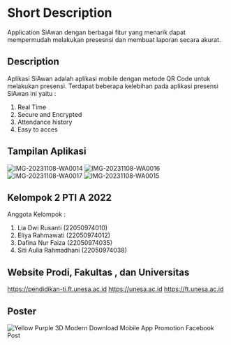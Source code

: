 # Short Description

Application SiAwan dengan berbagai fitur yang menarik dapat mempermudah melakukan presesnsi dan membuat laporan secara akurat.

## Description

Aplikasi SiAwan adalah aplikasi mobile dengan metode QR Code untuk melakukan presensi. Terdapat beberapa kelebihan pada aplikasi presensi SiAwan ini yaitu 
:
1. Real Time
2. Secure and Encrypted
3. Attendance history
4. Easy to acces

## Tampilan Aplikasi
![IMG-20231108-WA0014](https://github.com/Liadwi29/SiAwan-Apps/assets/150239928/a36ab7a0-3e6d-4c43-9536-63a59171ff83)
![IMG-20231108-WA0016](https://github.com/Liadwi29/SiAwan-Apps/assets/150239928/6b5240a4-d217-4f0a-b82b-4499fa6564b6)
![IMG-20231108-WA0017](https://github.com/Liadwi29/SiAwan-Apps/assets/150239928/30e3b0ba-cdf5-4ba9-97bf-138a480c4da3)
![IMG-20231108-WA0015](https://github.com/Liadwi29/SiAwan-Apps/assets/150239928/06099d6c-8c11-4176-9a3a-718c4a408161)

## Kelompok 2 PTI A 2022

Anggota Kelompok : 
1. Lia Dwi Rusanti (22050974010)
2. Eliya Rahmawati (22050974012)
3. Dafina Nur Faiza (22050974035)
4. Siti Aulia Rahmadhani (22050974038)

## Website Prodi, Fakultas , dan Universitas

https://pendidikan-ti.ft.unesa.ac.id
https://unesa.ac.id
https://ft.unesa.ac.id

## Poster
![Yellow Purple 3D Modern Download Mobile App Promotion Facebook Post](https://github.com/Liadwi29/SiAwan-Apps/assets/150239928/39acb322-715f-4b43-8633-f40f248e5be9)




